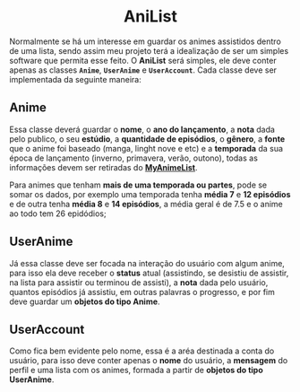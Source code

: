 <h1 align="center">AniList</h1>

Normalmente se há um interesse em guardar os animes assistidos dentro de uma lista, sendo assim meu projeto terá a idealização de ser um simples software que permita esse feito. O **AniList** será simples, ele deve conter apenas as classes **`Anime`**, **`UserAnime`** e **`UserAccount`**. Cada classe deve ser implementada da seguinte maneira:

## Anime

Essa classe deverá guardar o **nome**, o **ano do lançamento**, a **nota** dada pelo publico, o seu **estúdio**, a **quantidade de episódios**, o **gênero**, a **fonte** que o anime foi baseado (manga, linght nove e etc) e a **temporada** da sua época de lançamento (inverno, primavera, verão, outono), todas as informações devem ser retiradas do [**MyAnimeList**](https://myanimelist.net/).

Para animes que tenham **mais de uma temporada ou partes**, pode se somar os dados, por exemplo uma temporada tenha **média 7** e **12 episódios** e de outra tenha **média 8** e **14 episódios**, a média geral é de 7.5 e o anime ao todo tem 26 epidódios;

## UserAnime

Já essa classe deve ser focada na interação do usuário com algum anime, para isso ela deve receber o **status** atual (assistindo, se desistiu de assistir, na lista para assistir ou terminou de assisti), a **nota** dada pelo usuário, quantos episódios já assistiu, em outras palavras o progresso, e por fim deve guardar um **objetos do tipo Anime**.

## UserAccount

Como fica bem evidente pelo nome, essa é a aréa destinada a conta do usuário, para isso deve conter apenas o **nome** do usuário, a **mensagem** do perfil e uma lista com os animes, formada a partir de **objetos do tipo UserAnime**.
